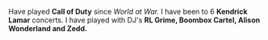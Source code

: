 Have played __Call of Duty__ since *World at War.* I have been to 6 **Kendrick Lamar** concerts. I have played with DJ's __RL Grime, Boombox Cartel, Alison Wonderland and Zedd.__

